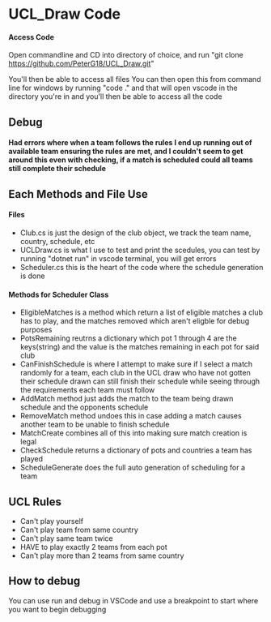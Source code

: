 # UCL_Draw Code

#### Access Code
Open commandline and CD into directory of choice, and run "git clone https://github.com/PeterG18/UCL_Draw.git"

You'll then be able to access all files
You can then open this from command line for windows by running "code ." and that will open vscode in the directory you're in and you'll then be able to access all the code

## Debug
####  Had errors where when a team follows the rules I end up running out of available team ensuring the rules are met, and I couldn't seem to get around this even with checking, if a match is scheduled could all teams still complete their schedule 

## Each Methods and File Use
#### Files
- Club.cs is just the design of the club object, we track the team name, country, schedule, etc
- UCLDraw.cs is what I use to test and print the scedules, you can test by running "dotnet run" in vscode terminal, you will get errors
- Scheduler.cs this is the heart of the code where the schedule generation is done

#### Methods for Scheduler Class
- EligibleMatches is a method which return a list of eligible matches a club has to play, and the matches removed which aren't eligble for debug purposes
- PotsRemaining reutrns a dictionary which pot 1 through 4 are the keys(string) and the value is the matches remaining in each pot for said club
- CanFinishSchedule is where I attempt to make sure if I select a match randomly for a team, each club in the UCL draw who have not gotten their schedule drawn can still finish their schedule while seeing through the requirements each team must follow
- AddMatch method just adds the match to the team being drawn schedule and the opponents schedule
- RemoveMatch method undoes this in case adding a match causes another team to be unable to finish schedule
- MatchCreate combines all of this into making sure match creation is legal
- CheckSchedule returns a dictionary of pots and countries a team has played
- ScheduleGenerate does the full auto generation of scheduling for a team

## UCL Rules
- Can't play yourself
- Can't play team from same country
- Can't play same team twice
- HAVE to play exactly 2 teams from each pot
- Can't play more than 2 teams from same country


## How to debug
You can use run and debug in VSCode and use a breakpoint to start where you want to begin debugging


